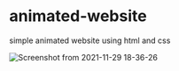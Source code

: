 # animated-website
simple animated website using html and css

![Screenshot from 2021-11-29 18-36-26](https://user-images.githubusercontent.com/76523858/143873594-e283dd03-029f-4c4f-9ffe-b64b27b85156.png)
